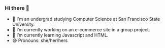 ### Hi there 👋
- 🏫 I'm an undergrad studying Computer Science at San Francisco State University.
- 🔭 I’m currently working on an e-commerce site in a group project.
- 🌱 I’m currently learning Javascript and HTML.
- 😄 Pronouns: she/her/hers

<!--
**rubitorres03/rubitorres03** is a ✨ _special_ ✨ repository because its `README.md` (this file) appears on your GitHub profile.

- 🔭 I’m currently working on an e-commerce site with my group.
- 🌱 I’m currently learning Javascript and HTML.
- 👯 I’m looking to collaborate on ...
- 🤔 I’m looking for help with ...
- 💬 Ask me about ...
- 📫 How to reach me: ...
- 😄 Pronouns: she/her/hers
- ⚡ Fun fact: ...
-->
